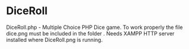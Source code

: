 # DiceRoll
DiceRoll.php - Multiple Choice PHP Dice game. To work properly the file dice.png must be included in the folder . Needs XAMPP HTTP server installed where DiceRoll.png is running.

